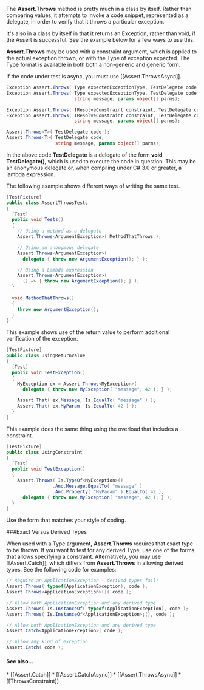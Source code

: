 The <b>Assert.Throws</b> method is pretty much in a class by itself. Rather than
comparing values, it attempts to invoke a code snippet, represented as
a delegate, in order to verify that it throws a particular exception.

It's also in a class by itself in that it returns an Exception, rather
than void, if the Assert is successful. See the example below for
a few ways to use this.

**Assert.Throws** may be used with a constraint argument, which is applied
to the actual exception thrown, or with the Type of exception expected.
The Type format is available in both both a non-generic and generic form.

If the code under test is async, you must use [[Assert.ThrowsAsync]].

```C#
Exception Assert.Throws( Type expectedExceptionType, TestDelegate code );
Exception Assert.Throws( Type expectedExceptionType, TestDelegate code, 
                         string message, params object[] parms);

Exception Assert.Throws( IResolveConstraint constraint, TestDelegate code );
Exception Assert.Throws( IResolveConstraint constraint, TestDelegate code, 
                         string message, params object[] parms);

Assert.Throws<T>( TestDelegate code );
Assert.Throws<T>( TestDelegate code, 
                  string message, params object[] parms);
```

In the above code <b>TestDelegate</b> is a delegate of the form
<b>void TestDelegate()</b>, which is used to execute the code
in question. This may be an anonymous delegate or, when compiling
under C# 3.0 or greater, a lambda expression.

The following example shows different ways of writing the
same test.

```C#
[TestFixture]
public class AssertThrowsTests
{
  [Test]
  public void Tests()
  {  
    // Using a method as a delegate
    Assert.Throws<ArgumentException>( MethodThatThrows );

    // Using an anonymous delegate
    Assert.Throws<ArgumentException>(
	  delegate { throw new ArgumentException(); } );

    // Using a Lambda expression
    Assert.Throws<ArgumentException>(
      () => { throw new ArgumentException(); } );
  }
  
  void MethodThatThrows()
  {
    throw new ArgumentException();
  }
}
```

This example shows use of the return value to perform
additional verification of the exception.

```C#
[TestFixture]
public class UsingReturnValue
{
  [Test]
  public void TestException()
  {
    MyException ex = Assert.Throws<MyException>(
      delegate { throw new MyException( "message", 42 ); } );

    Assert.That( ex.Message, Is.EqualTo( "message" ) );
    Assert.That( ex.MyParam, Is.EqualTo( 42 ) ); 
  }
}
```

This example does the same thing
using the overload that includes a constraint.

```C#
[TestFixture]
public class UsingConstraint
{
  [Test]
  public void TestException()
  {
    Assert.Throws( Is.TypeOf<MyException>()
                 .And.Message.EqualTo( "message" )
                 .And.Property( "MyParam" ).EqualTo( 42 ),
      delegate { throw new MyException( "message", 42 ); } );
  }
}
```

Use the form that matches your style of coding.

###Exact Versus Derived Types

When used with a Type argument, <b>Assert.Throws</b> requires
that exact type to be thrown. If you want to test for any
derived Type, use one of the forms that allows specifying
a constraint. Alternatively, you may use [[Assert.Catch]],
which differs from <b>Assert.Throws</b> in allowing derived
types. See the following code for examples:

```C#
// Require an ApplicationException - derived types fail!
Assert.Throws( typeof(ApplicationException), code );
Assert.Throws<ApplicationException>()( code );

// Allow both ApplicationException and any derived type
Assert.Throws( Is.InstanceOf( typeof(ApplicationException), code );
Assert.Throws( Is.InstanceOf<ApplicationException>;(), code );

// Allow both ApplicationException and any derived type
Assert.Catch<ApplicationException>( code );

// Allow any kind of exception
Assert.Catch( code );
```

<h4>See also...</h4>
 * [[Assert.Catch]]
 * [[Assert.CatchAsync]]
 * [[Assert.ThrowsAsync]]
 * [[ThrowsConstraint]]

